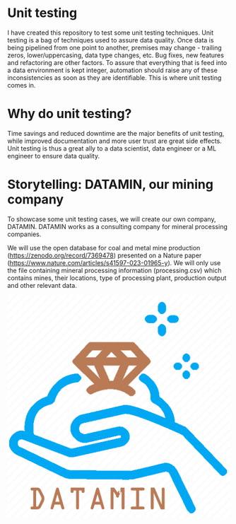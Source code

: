 # Unit testing
I have created this repository to test some unit testing techniques. Unit testing is a bag of techniques used to assure data quality. Once data is being pipelined from one point to another, premises may change - trailing zeros, lower/uppercasing, data type changes, etc. Bug fixes, new features and refactoring are other factors. To assure that everything that is feed into a data environment is kept integer, automation should raise any of these inconsistencies as soon as they are identifiable. This is where unit testing comes in.

# Why do unit testing?
Time savings and reduced downtime are the major benefits of unit testing, while improved documentation and more user trust are great side effects. Unit testing is thus a great ally to a data scientist, data engineer or a ML engineer to ensure data quality.

# Storytelling: DATAMIN, our mining company
To showcase some unit testing cases, we will create our own company, DATAMIN. DATAMIN works as a consulting company for mineral processing companies.

We will use the open database for coal and metal mine production (https://zenodo.org/record/7369478) presented on a Nature paper (https://www.nature.com/articles/s41597-023-01965-y). We will only use the file containing mineral processing information (processing.csv) which contains mines, their locations, type of processing plant, production output and other relevant data.

![DATAMIN](images/datamin.png)